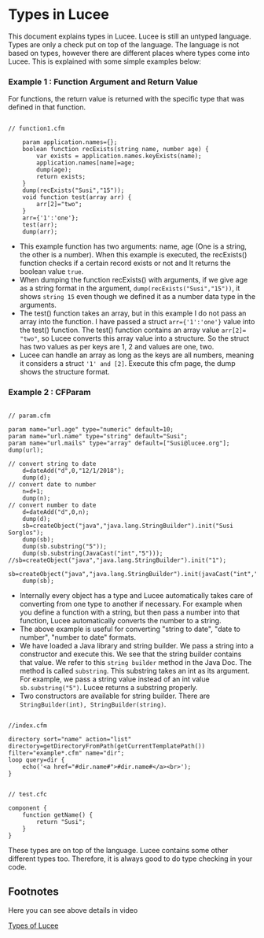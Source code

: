 <!--
{
  "title": "Types in Lucee",
  "id": "types-in-lucee",
  "description": "This document explains types in Lucee. Lucee is still an untyped language. Types are only a check put on top of the language.",
  "keywords": [
    "Types",
    "Function argument",
    "Return value",
    "CFParam",
    "Lucee"
  ]
}
-->

# Types in Lucee

This document explains types in Lucee. Lucee is still an untyped language. Types are only a check put on top of the language. The language is not based on types, however there are different places where types come into Lucee. This is explained with some simple examples below:

### Example 1 : Function Argument and Return Value

For functions, the return value is returned with the specific type that was defined in that function.

```luceescript

// function1.cfm

	param application.names={};
	boolean function recExists(string name, number age) {
		var exists = application.names.keyExists(name);
		application.names[name]=age;
		dump(age);
		return exists;
	}
	dump(recExists("Susi","15"));
	void function test(array arr) {
		arr[2]="two";
	}
	arr={'1':'one'};
	test(arr);
	dump(arr);
```

- This example function has two arguments: name, age (One is a string, the other is a number). When this example is executed, the recExists() function checks if a certain record exists or not and It returns the boolean value `true`.
- When dumping the function recExists() with arguments, if we give age as a string format in the argument, `dump(recExists("Susi","15"))`, it shows `string 15` even though we defined it as a number data type in the arguments.
- The test() function takes an array, but in this example I do not pass an array into the function. I have passed a struct `arr={'1':'one'}` value into the test() function. The test() function contains an array value `arr[2]= "two"`, so Lucee converts this array value into a structure. So the struct has two values as per keys are 1, 2 and values are one, two.
- Lucee can handle an array as long as the keys are all numbers, meaning it considers a struct `'1' and [2]`. Execute this cfm page, the dump shows the structure format.

### Example 2 : CFParam

```luceescript

// param.cfm

param name="url.age" type="numeric" default=10;
param name="url.name" type="string" default="Susi";
param name="url.mails" type="array" default=["Susi@lucee.org"];
dump(url);

// convert string to date
	d=dateAdd("d",0,"12/1/2018");
	dump(d);
// convert date to number
	n=d+1;
	dump(n);
// convert number to date
	d=dateAdd("d",0,n);
	dump(d);
	sb=createObject("java","java.lang.StringBuilder").init("Susi Sorglos");
	dump(sb);
	dump(sb.substring("5"));
	dump(sb.substring(JavaCast("int","5")));
//sb=createObject("java","java.lang.StringBuilder").init("1");
	sb=createObject("java","java.lang.StringBuilder").init(javaCast("int","1"));
	dump(sb);
```

- Internally every object has a type and Lucee automatically takes care of converting from one type to another if necessary. For example when you define a function with a string, but then pass a number into that function, Lucee automatically converts the number to a string.
- The above example is useful for converting "string to date", "date to number", "number to date" formats.
- We have loaded a Java library and string builder. We pass a string into a constructor and execute this. We see that the string builder contains that value. We refer to this `string builder` method in the Java Doc. The method is called `substring`. This substring takes an int as its argument. For example, we pass a string value instead of an int value `sb.substring("5")`. Lucee returns a substring properly.
- Two constructors are available for string builder. There are `StringBuilder(int), StringBuilder(string)`.

```luceescript

//index.cfm

directory sort="name" action="list" directory=getDirectoryFromPath(getCurrentTemplatePath()) filter="example*.cfm" name="dir";
loop query=dir {
	echo('<a href="#dir.name#">#dir.name#</a><br>');
}
```

```luceescript

// test.cfc

component {
	function getName() {
		return "Susi";
	}
}
```

These types are on top of the language. Lucee contains some other different types too. Therefore, it is always good to do type checking in your code.

## Footnotes

Here you can see above details in video

[Types of Lucee](https://youtu.be/02kMrN4PByc)
